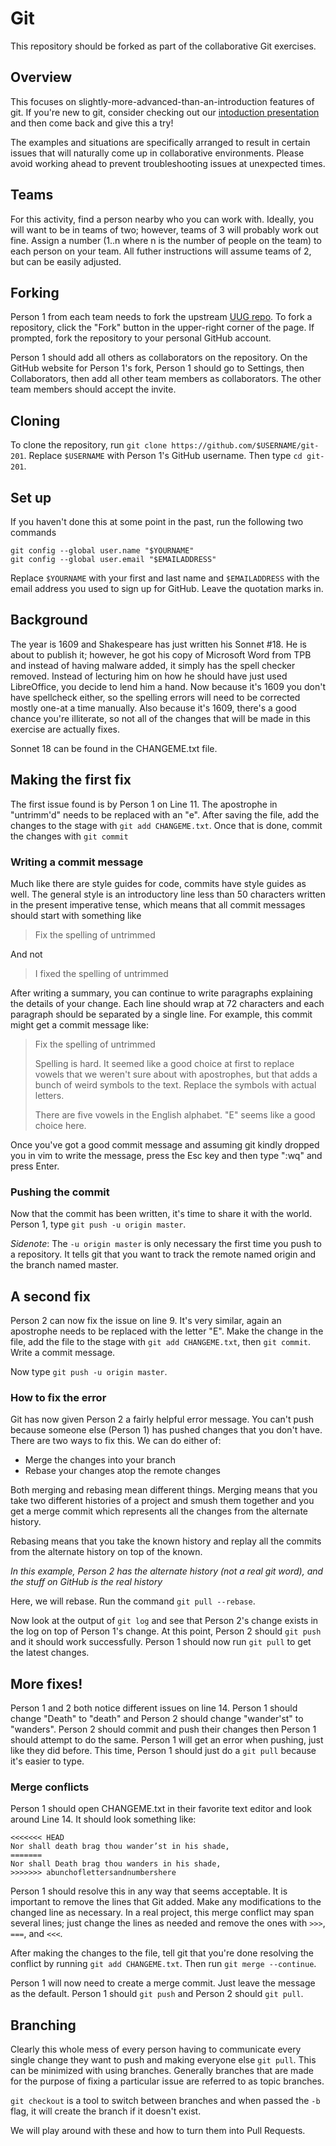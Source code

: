 # Git

This repository should be forked as part of the collaborative Git exercises.

## Overview

This focuses on slightly-more-advanced-than-an-introduction features of git. If
you're new to git, consider checking out our
[intoduction presentation](https://jmunixusers.github.io/presentations/Git) and
then come back and give this a try!

The examples and situations are specifically arranged to result in certain
issues that will naturally come up in collaborative environments. Please avoid
working ahead to prevent troubleshooting issues at unexpected times.

## Teams

For this activity, find a person nearby who you can work with. Ideally, you
will want to be in teams of two; however, teams of 3 will probably work out
fine. Assign a number (1..n where n is the number of people on the team) to
each person on your team. All futher instructions will assume teams of 2, but
can be easily adjusted.

## Forking

Person 1 from each team needs to fork the upstream
[UUG repo](https://github.com/jmunixusers/git-201). To fork a repository,
click the "Fork" button in the upper-right corner of the page. If prompted,
fork the repository to your personal GitHub account. 

Person 1 should add all others as collaborators on the repository. On the
GitHub website for Person 1's fork, Person 1 should go to Settings, then
Collaborators, then add all other team members as collaborators. The other
team members should accept the invite.

## Cloning

To clone the repository, run `git clone https://github.com/$USERNAME/git-201`.
Replace `$USERNAME` with Person 1's GitHub username. Then type `cd git-201`.

## Set up

If you haven't done this at some point in the past, run the following two
commands

    git config --global user.name "$YOURNAME"
    git config --global user.email "$EMAILADDRESS"

Replace `$YOURNAME` with your first and last name and `$EMAILADDRESS` with the
email address you used to sign up for GitHub. Leave the quotation marks in.

## Background

The year is 1609 and Shakespeare has just written his Sonnet #18. He is about
to publish it; however, he got his copy of Microsoft Word from TPB and instead
of having malware added, it simply has the spell checker removed. Instead of
lecturing him on how he should have just used LibreOffice, you decide to lend
him a hand. Now because it's 1609 you don't have spellcheck either, so the
spelling errors will need to be corrected mostly one-at a time manually. Also
because it's 1609, there's a good chance you're illiterate, so not all of the
changes that will be made in this exercise are actually fixes.

Sonnet 18 can be found in the CHANGEME.txt file.

## Making the first fix

The first issue found is by Person 1 on Line 11. The apostrophe in "untrimm'd"
needs to be replaced with an "e". After saving the file, add the changes to
the stage with `git add CHANGEME.txt`. Once that is done, commit the changes
with `git commit`

### Writing a commit message

Much like there are style guides for code, commits have style guides as well.
The general style is an introductory line less than 50 characters written in 
the present imperative tense, which means that all commit messages should start
with something like

> Fix the spelling of untrimmed

And not

> I fixed the spelling of untrimmed

After writing a summary, you can continue to write paragraphs explaining the
details of your change. Each line should wrap at 72 characters and each
paragraph should be separated by a single line. For example, this commit might
get a commit message like:

> Fix the spelling of untrimmed
>
> Spelling is hard. It seemed like a good choice at first to replace
> vowels that we weren't sure about with apostrophes, but that adds a
> bunch of weird symbols to the text. Replace the symbols with actual
> letters.
>
> There are five vowels in the English alphabet. "E" seems like a good
> choice here.

Once you've got a good commit message and assuming git kindly dropped you in
vim to write the message, press the Esc key and then type ":wq" and press Enter.

### Pushing the commit

Now that the commit has been written, it's time to share it with the world.
Person 1, type `git push -u origin master`.

*Sidenote*: The `-u origin master` is only necessary the first time you push to
a repository. It tells git that you want to track the remote named origin and
the branch named master.

## A second fix

Person 2 can now fix the issue on line 9. It's very similar, again an apostrophe
needs to be replaced with the letter "E". Make the change in the file, add
the file to the stage with `git add CHANGEME.txt`, then `git commit`. Write a
commit message.

Now type `git push -u origin master`.

### How to fix the error

Git has now given Person 2 a fairly helpful error message. You can't push
because someone else (Person 1) has pushed changes that you don't have. There
are two ways to fix this. We can do either of:

* Merge the changes into your branch
* Rebase your changes atop the remote changes

Both merging and rebasing mean different things. Merging means that you take
two different histories of a project and smush them together and you get a
merge commit which represents all the changes from the alternate history.

Rebasing means that you take the known history and replay all the commits from
the alternate history on top of the known.

*In this example, Person 2 has the alternate history (not a real git word), and
the stuff on GitHub is the real history*

Here, we will rebase. Run the command `git pull --rebase`.

Now look at the output of `git log` and see that Person 2's change exists in
the log on top of Person 1's change. At this point, Person 2 should `git push`
and it should work successfully. Person 1 should now run `git pull` to get the
latest changes.

## More fixes!

Person 1 and 2 both notice different issues on line 14. Person 1 should change
"Death" to "death" and Person 2 should change "wander'st" to "wanders". Person
2 should commit and push their changes then Person 1 should attempt to do the
same. Person 1 will get an error when pushing, just like they did before. This
time, Person 1 should just do a `git pull` because it's easier to type.

### Merge conflicts

Person 1 should open CHANGEME.txt in their favorite text editor and look around
Line 14. It should look something like:

```
<<<<<<< HEAD
Nor shall death brag thou wander’st in his shade,
=======
Nor shall Death brag thou wanders in his shade,
>>>>>>> abunchoflettersandnumbershere
```

Person 1 should resolve this in any way that seems acceptable. It is important
to remove the lines that Git added. Make any modifications to the changed
line as necessary. In a real project, this merge conflict may span several
lines; just change the lines as needed and remove the ones with `>>>`,
`===`, and `<<<`.

After making the changes to the file, tell git that you're done resolving the
conflict by running `git add CHANGEME.txt`. Then run `git merge --continue`.

Person 1 will now need to create a merge commit. Just leave the message as
the default. Person 1 should `git push` and Person 2 should `git pull`.

## Branching

Clearly this whole mess of every person having to communicate every single
change they want to push and making everyone else `git pull`. This can be
minimized with using branches. Generally branches that are made for the purpose
of fixing a particular issue are referred to as topic branches.

`git checkout` is a tool to switch between branches and when passed the `-b`
flag, it will create the branch if it doesn't exist.

We will play around with these and how to turn them into Pull Requests.

